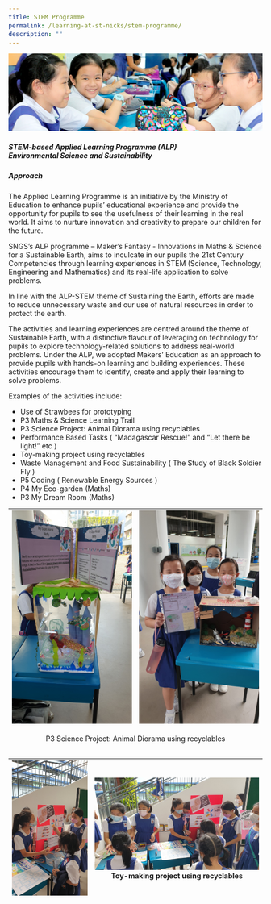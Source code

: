 ```yaml
---
title: STEM Programme
permalink: /learning-at-st-nicks/stem-programme/
description: ""
---
```

![](/images/01%20Banner%20Photos/learning-at-stnicks.jpg)

##### **STEM-based Applied Learning Programme (ALP)**<br>**Environmental Science and Sustainability**
  
##### **Approach**

The Applied Learning Programme is an initiative by the Ministry of Education to enhance pupils’ educational experience and provide the opportunity for pupils to see the usefulness of their learning in the real world. It aims to nurture innovation and creativity to prepare our children for the future.

SNGS’s ALP programme – Maker’s Fantasy - Innovations in Maths &amp; Science for a Sustainable Earth, aims to inculcate in our pupils the 21st Century Competencies through learning experiences in STEM (Science, Technology, Engineering and Mathematics) and its real-life application to solve problems.

In line with the ALP-STEM theme of Sustaining the Earth, efforts are made to reduce unnecessary waste and our use of natural resources in order to protect the earth.

The activities and learning experiences are centred around the theme of Sustainable Earth, with a distinctive flavour of leveraging on technology for pupils to explore technology-related solutions to address real-world problems. Under the ALP, we adopted Makers’ Education as an approach to provide pupils with hands-on learning and building experiences. These activities encourage them to identify, create and apply their learning to solve problems.

Examples of the activities include:  

*   Use of Strawbees for prototyping
*   P3 Maths &amp; Science Learning Trail
*   P3 Science Project: Animal Diorama using recyclables
*   Performance Based Tasks ( “Madagascar Rescue!” and “Let there be light!” etc )
*   Toy-making project using recyclables
*   Waste Management and Food Sustainability ( The Study of Black Soldier Fly )
*   P5 Coding ( Renewable Energy Sources )
*   P4 My Eco-garden (Maths)
*   P3 My Dream Room (Maths)

| ![](/images/02%20Learning%20@%20St%20Nicks/06%20STEM%20Programme/ALP%203%20P3%20Project%20Work-%20Animal%20Diorama.jpg) | ![](/images/02%20Learning%20@%20St%20Nicks/06%20STEM%20Programme/ALP%203%20Yay%20Great%20teamwork.jpg) | 
| -------- | -------- |

<div style="text-align:center"><a>P3 Science Project: Animal Diorama using recyclables</a></div><br>

|![](/images/02%20Learning%20@%20St%20Nicks/06%20STEM%20Programme/ALP%205%20DIY%20Science%20Toys%20Try%20it.jpg) | ![](/images/02%20Learning%20@%20St%20Nicks/06%20STEM%20Programme/ALP%205%20We%20are%20amazed%20by%20the%20Maze%20game.jpg)<br><div style="text-align:center"><a>Toy-making project using recyclables</a></div> | 
| -------- | -------- |

